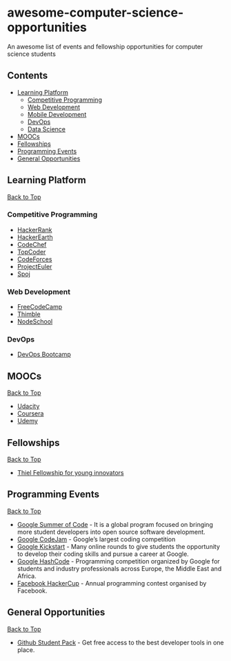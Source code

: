 # awesome-computer-science-opportunities
An awesome list of events and fellowship opportunities for computer science students

## Contents

 - [Learning Platform](#learning-platform)
   - [Competitive Programming](#competitive-programming)
   - [Web Development](#web-development)
   - [Mobile Development](#mobile-development)
   - [DevOps](#devops)
   - [Data Science](#data-science)
 - [MOOCs](#moocs)
 - [Fellowships](#fellowships)
 - [Programming Events](#programming-events)
 - [General Opportunities](#general-opportunities)
 
## Learning Platform

[Back to Top](#contents)

 ### Competitive Programming
 
 * [HackerRank](http://hackerrank.com)
 * [HackerEarth](http://hackerearth.com)
 * [CodeChef](http://codechef.com)
 * [TopCoder](http://topcoder.com)
 * [CodeForces](http://codeforces.com)
 * [ProjectEuler](http://projecteuler.net)
 * [Spoj](http://spoj.com)
 
 ### Web Development
 
 * [FreeCodeCamp](http://freecodecamp.com)
 * [Thimble](https://thimble.mozilla.org/en-US/)
 * [NodeSchool](https://nodeschool.io)
 
 ### DevOps
 
 * [DevOps Bootcamp](http://devopsbootcamp.osuosl.org/start-here.html)
 
## MOOCs

[Back to Top](#contents)

* [Udacity](http://udacity.com)
* [Coursera](http://coursera.org)
* [Udemy](http://udemy.com)
 
## Fellowships

[Back to Top](#contents)

* [Thiel Fellowship for young innovators](http://thielfellowship.org)

## Programming Events

[Back to Top](#contents)

* [Google Summer of Code](https://summerofcode.withgoogle.com) - It is a global program focused on bringing more student developers into open source software development.
* [Google CodeJam](https://code.google.com/codejam/) - Google’s largest coding competition
* [Google Kickstart](https://code.google.com/codejam/kickstart/) - Many online rounds to give students the opportunity to develop their coding skills and pursue a career at Google.
* [Google HashCode](https://hashcode.withgoogle.com) - Programming competition organized by Google for students and industry professionals across Europe, the Middle East and Africa.
* [Facebook HackerCup](https://www.facebook.com/hackercup/) - Annual programming contest organised by Facebook.

## General Opportunities

[Back to Top](#contents)

* [Github Student Pack](https://education.github.com/pack) - Get free access to the best developer tools in one place.
